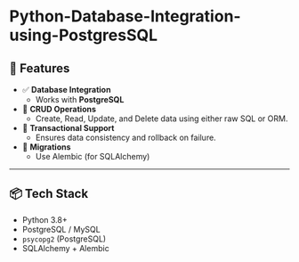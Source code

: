 # Python-Database-Integration-using-PostgresSQL

## 🚀 Features

- ✅ **Database Integration**
  - Works with **PostgreSQL**
- 📝 **CRUD Operations**
  - Create, Read, Update, and Delete data using either raw SQL or ORM.
- 🔁 **Transactional Support**
  - Ensures data consistency and rollback on failure.
- 🔧 **Migrations**
  - Use Alembic (for SQLAlchemy) 

---

## 📦 Tech Stack

- Python 3.8+
- PostgreSQL / MySQL
- `psycopg2` (PostgreSQL)
- SQLAlchemy + Alembic
  
